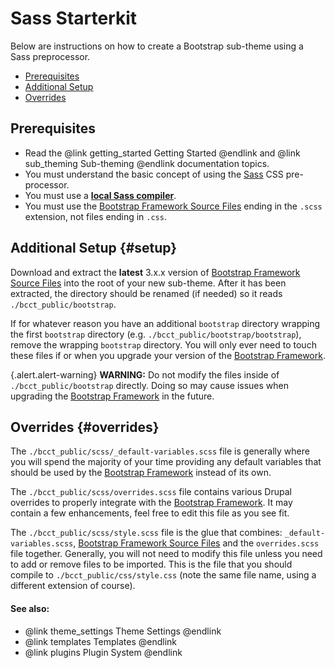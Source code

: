 <!-- @file Instructions for subtheming using the Sass Starterkit. -->
<!-- @defgroup sub_theming_sass -->
<!-- @ingroup sub_theming -->
# Sass Starterkit

Below are instructions on how to create a Bootstrap sub-theme using a Sass
preprocessor.

- [Prerequisites](#prerequisites)
- [Additional Setup](#setup)
- [Overrides](#overrides)

## Prerequisites
- Read the @link getting_started Getting Started @endlink and
  @link sub_theming Sub-theming @endlink documentation topics.
- You must understand the basic concept of using the [Sass] CSS pre-processor.
- You must use a **[local Sass compiler](https://www.google.com/search?q=sass+compiler)**.
- You must use the [Bootstrap Framework Source Files] ending in the `.scss`
  extension, not files ending in `.css`.

## Additional Setup {#setup}
Download and extract the **latest** 3.x.x version of
[Bootstrap Framework Source Files] into the root of your new sub-theme. After
it has been extracted, the directory should be renamed (if needed) so it reads
`./bcct_public/bootstrap`.

If for whatever reason you have an additional `bootstrap` directory wrapping the
first `bootstrap` directory (e.g. `./bcct_public/bootstrap/bootstrap`), remove the
wrapping `bootstrap` directory. You will only ever need to touch these files if
or when you upgrade your version of the [Bootstrap Framework].

{.alert.alert-warning} **WARNING:** Do not modify the files inside of
`./bcct_public/bootstrap` directly. Doing so may cause issues when upgrading the
[Bootstrap Framework] in the future.

## Overrides {#overrides}
The `./bcct_public/scss/_default-variables.scss` file is generally where you will
spend the majority of your time providing any default variables that should be
used by the [Bootstrap Framework] instead of its own.

The `./bcct_public/scss/overrides.scss` file contains various Drupal overrides to
properly integrate with the [Bootstrap Framework]. It may contain a few
enhancements, feel free to edit this file as you see fit.

The `./bcct_public/scss/style.scss` file is the glue that combines:
`_default-variables.scss`, [Bootstrap Framework Source Files] and the 
`overrides.scss` file together. Generally, you will not need to modify this
file unless you need to add or remove files to be imported. This is the file
that you should compile to `./bcct_public/css/style.css` (note the same file
name, using a different extension of course).

#### See also:
- @link theme_settings Theme Settings @endlink
- @link templates Templates @endlink
- @link plugins Plugin System @endlink

[Bootstrap Framework]: https://getbootstrap.com/docs/3.3/
[Bootstrap Framework Source Files]: https://github.com/twbs/bootstrap-sass
[Sass]: http://sass-lang.com
